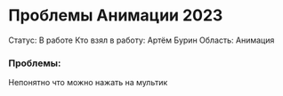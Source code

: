 # Проблемы Анимации 2023

Статус: В работе
Кто взял в работу: Артём Бурин
Область: Анимация

### Проблемы:

Непонятно что можно нажать на мультик